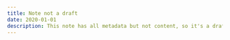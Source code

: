 ```yaml
---
title: Note not a draft
date: 2020-01-01
description: This note has all metadata but not content, so it's a draft.
---
```

